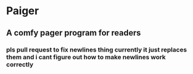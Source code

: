 # Paiger
## A comfy pager program for readers

### pls pull request to fix newlines thing currently it just replaces them and i cant figure out how to make newlines work correctly

